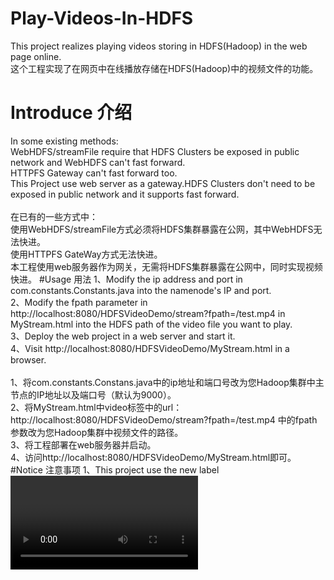 # Play-Videos-In-HDFS
This project realizes playing videos storing in HDFS(Hadoop) in the web page online.</br>
这个工程实现了在网页中在线播放存储在HDFS(Hadoop)中的视频文件的功能。
# Introduce 介绍
In some existing methods:</br>
WebHDFS/streamFile require that HDFS Clusters be exposed in public network and WebHDFS can't fast forward.</br>
HTTPFS Gateway can't fast forward too.</br>
This Project use web server as a gateway.HDFS Clusters don't need to be exposed in public network and it supports fast forward.</br>
</br>
在已有的一些方式中：</br>
使用WebHDFS/streamFile方式必须将HDFS集群暴露在公网，其中WebHDFS无法快进。</br>
使用HTTPFS GateWay方式无法快进。</br>
本工程使用web服务器作为网关，无需将HDFS集群暴露在公网中，同时实现视频快进。
#Usage 用法
1、Modify the ip address and port in com.constants.Constants.java into the namenode's IP and port.</br>
2、Modify the fpath parameter in http://localhost:8080/HDFSVideoDemo/stream?fpath=/test.mp4 in MyStream.html into the HDFS path of the video file you want to play.</br>
3、Deploy the web project in a web server and start it.</br>
4、Visit http://localhost:8080/HDFSVideoDemo/MyStream.html in a browser.</br>
</br>
1、将com.constants.Constans.java中的ip地址和端口号改为您Hadoop集群中主节点的IP地址以及端口号（默认为9000）。</br>
2、将MyStream.html中video标签中的url：http://localhost:8080/HDFSVideoDemo/stream?fpath=/test.mp4 中的fpath参数改为您Hadoop集群中视频文件的路径。</br>
3、将工程部署在web服务器并启动。</br>
4、访问http://localhost:8080/HDFSVideoDemo/MyStream.html即可。</br>
#Notice 注意事项
1、This project use the new label <video> which now only supports Ogg,MPEG4(MP4),WebM.If you want more video types,try to use another web video player.As the same time,please use the browsers which supports HTML5.</br>
2、This poject supports videos' downloading.Just access the url in video label in browser.</br>
3、This project is a maven project.If you don't use maven,please download the required jars from http://pan.baidu.com/s/1gf33IpH and build the web project yourself.
</br>
1、本工程中前端播放器采用HTML5中新加入的<video>标签，目前只支持Ogg、MPEG4（MP4）、WebM三种格式，若想支持更多格式，请使用换用其他前端播放器，同时请使用支持HTML5的浏览器进行视频播放。</br>
2、本工程支持视频的下载，直接在浏览器中访问MyStream.html中video标签中的URL即可。
3、本工程采用maven构建，如果您不使用maven，可以到http://pan.baidu.com/s/1gf33IpH下载相关jar包，自行构建web项目。
#Notice 截图
<img src="https://github.com/yeleaveszi/Play-Videos-In-HDFS/blob/master/pic.png"  alt="截图" />